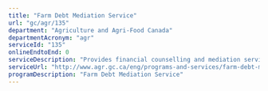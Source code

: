 ```yaml
---
title: "Farm Debt Mediation Service"
url: "gc/agr/135"
department: "Agriculture and Agri-Food Canada"
departmentAcronym: "agr"
serviceId: "135"
onlineEndtoEnd: 0
serviceDescription: "Provides financial counselling and mediation services to farmers in financial difficulty."
serviceUrl: "http://www.agr.gc.ca/eng/programs-and-services/farm-debt-mediation-service/?id=1536081857309"
programDescription: "Farm Debt Mediation Service"
---
```

